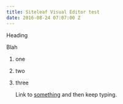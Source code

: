 ```yaml
---
title: Siteleaf Visual Editor test
date: 2016-08-24 07:07:00 Z
---
```


Heading

Blah

1. one

2. two

3. three

   Link to [something](https://github.com/TowCenter/AutoJournalism/tree/master/GuideToAJ/introduction) and then keep typing.